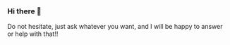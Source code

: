 ### Hi there 👋

<!--
**zambraju/zambraju** is a ✨ _special_ ✨ repository because its `README.md` (this file) appears on your GitHub profile.

Here are some ideas to get you started:

- 🔭 I’m currently working on Mass Timber modular construction, I am excited about the progress that I have made since I started working on it.
- 🌱 I’m currently learning how to be more efficient when coding
- 👯 I’m looking to collaborate on code development so I can learn a bit more from other people
- 🤔 I’m looking for help with a good way to improve my writing skills so I can share what I do
- 💬 Ask me about cars, bikes, or even about my country, I like making new friends
- 📫 How to reach me: send me an email or a message
- 😄 Pronouns: He/Him
--> Do not hesitate, just ask whatever you want, and I will be happy to answer or help with that!!

